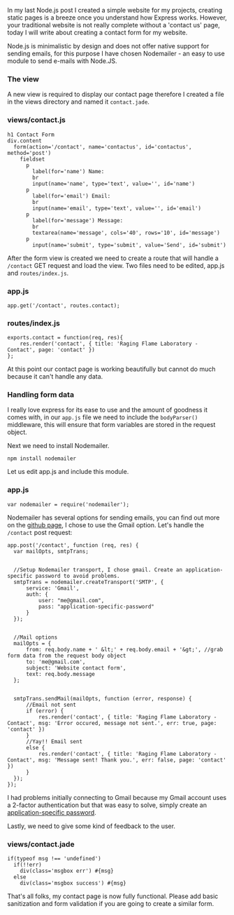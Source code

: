 In my last Node.js post I created a simple website for my projects, creating static pages is a breeze once you understand how Express works. However, your traditional website is not really complete without a 'contact us' page, today I will write about creating a contact form for my website.

Node.js is minimalistic by design and does not offer native support for sending emails, for this purpose I have chosen Nodemailer - an easy to use module to send e-mails with Node.JS.

### The view
A new view is required to display our contact page therefore I created a file in the views directory and named it `contact.jade`.

### views/contact.js
    h1 Contact Form
    div.content
      form(action='/contact', name='contactus', id='contactus', method='post')
        fieldset
          p
            label(for='name') Name:
            br
            input(name='name', type='text', value='', id='name')
          p
            label(for='email') Email:
            br
            input(name='email', type='text', value='', id='email')
          p
            label(for='message') Message:
            br
            textarea(name='message', cols='40', rows='10', id='message')
          p
            input(name='submit', type='submit', value='Send', id='submit')
            
After the form view is created we need to create a route that will handle a `/contact` GET request and load the view. Two files need to be edited, app.js and `routes/index.js`.

### app.js
    app.get('/contact', routes.contact);
    
### routes/index.js
    exports.contact = function(req, res){
        res.render('contact', { title: 'Raging Flame Laboratory - Contact', page: 'contact' })
    };
    
At this point our contact page is working beautifully but  cannot do much because it can't handle any data.

### Handling form data
I really love express for its ease to use and the amount of goodness it comes with, in our `app.js` file we need to include the `bodyParser()` middleware, this will ensure that form variables are stored in the request object.

Next we need to install Nodemailer.

    npm install nodemailer
    
Let us edit app.js and include this module.

### app.js
    var nodemailer = require('nodemailer');
    
Nodemailer has several options for sending emails, you can find out more on the [github page](http://github.com/andris9/Nodemailer), I chose to use the Gmail option. Let's handle the `/contact` post request:

    app.post('/contact', function (req, res) {
      var mailOpts, smtpTrans;
 
 
      //Setup Nodemailer transport, I chose gmail. Create an application-specific password to avoid problems.
      smtpTrans = nodemailer.createTransport('SMTP', {
          service: 'Gmail',
          auth: {
              user: "me@gmail.com",
              pass: "application-specific-password" 
          }
      });
 
 
      //Mail options
      mailOpts = {
          from: req.body.name + ' &lt;' + req.body.email + '&gt;', //grab form data from the request body object
          to: 'me@gmail.com',
          subject: 'Website contact form',
          text: req.body.message
      };
 
 
      smtpTrans.sendMail(mailOpts, function (error, response) {
          //Email not sent
          if (error) {
              res.render('contact', { title: 'Raging Flame Laboratory - Contact', msg: 'Error occured, message not sent.', err: true, page: 'contact' })
          }
          //Yay!! Email sent
          else {
              res.render('contact', { title: 'Raging Flame Laboratory - Contact', msg: 'Message sent! Thank you.', err: false, page: 'contact' })
          }
      });
    });
    
I had problems initially connecting to Gmail because my Gmail account uses a 2-factor authentication but that was easy to solve, simply create an [application-specific password](https://accounts.google.com/IssuedAuthSubTokens).

Lastly, we need to give some kind of feedback to the user.

### views/contact.jade
    if(typeof msg !== 'undefined')
      if(!!err)
        div(class='msgbox err') #{msg}
      else
        div(class='msgbox success') #{msg}
        
That's all folks, my contact page is now fully functional. Please add basic sanitization and form validation if you are going to create a similar form.

